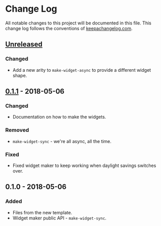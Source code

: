 # Change Log
All notable changes to this project will be documented in this file. This change log follows the conventions of [keepachangelog.com](http://keepachangelog.com/).

## [Unreleased]
### Changed
- Add a new arity to `make-widget-async` to provide a different widget shape.

## [0.1.1] - 2018-05-06
### Changed
- Documentation on how to make the widgets.

### Removed
- `make-widget-sync` - we're all async, all the time.

### Fixed
- Fixed widget maker to keep working when daylight savings switches over.

## 0.1.0 - 2018-05-06
### Added
- Files from the new template.
- Widget maker public API - `make-widget-sync`.

[Unreleased]: https://github.com/your-name/javafx-simple/compare/0.1.1...HEAD
[0.1.1]: https://github.com/your-name/javafx-simple/compare/0.1.0...0.1.1
